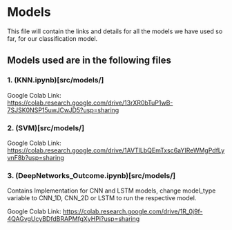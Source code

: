 # Models

This file will contain the links and details for all the models we have used so far, for our classification model.

## Models used are in the following files
 
### 1. (KNN.ipynb)[src/models/]
 Google Colab Link: https://colab.research.google.com/drive/13rXR0bTuP1wB-7SJSK0NSP15uwJCwJD5?usp=sharing

### 2. (SVM)[src/models/]
 Google Colab Link: https://colab.research.google.com/drive/1AVTlLbQEmTxsc6aYIReWMgPdfLyvnF8b?usp=sharing

### 3. (DeepNetworks_Outcome.ipynb)[src/models/]
Contains Implementation for CNN and LSTM models, change model_type variable to CNN_1D, CNN_2D or LSTM to run the respective model.

 Google Colab Link: https://colab.research.google.com/drive/1R_0j9f-4QAGvgUcyBDfdBRAPMfgXyHPi?usp=sharing

